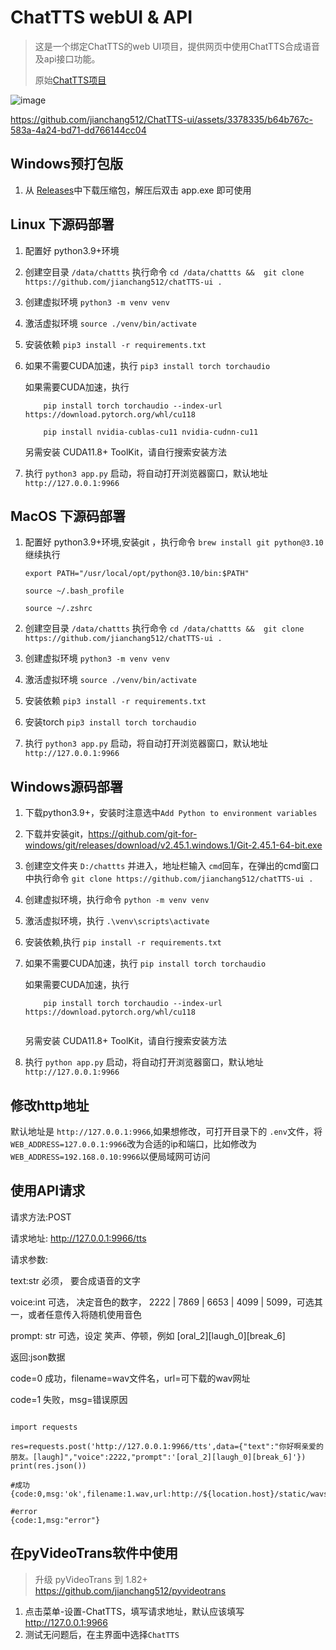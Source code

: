 # ChatTTS webUI & API

> 这是一个绑定ChatTTS的web UI项目，提供网页中使用ChatTTS合成语音及api接口功能。
>
> 原始[ChatTTS项目](https://github.com/2noise/ChatTTS)

![image](https://github.com/jianchang512/ChatTTS-ui/assets/3378335/9477a6cf-28ac-4032-b3bc-c001f43312e5)



https://github.com/jianchang512/ChatTTS-ui/assets/3378335/b64b767c-583a-4a24-bd71-dd766144cc04



## Windows预打包版

1. 从 [Releases](https://github.com/jianchang512/chatTTS-ui/releases)中下载压缩包，解压后双击 app.exe 即可使用


## Linux 下源码部署

1. 配置好 python3.9+环境
2. 创建空目录 `/data/chattts` 执行命令 `cd /data/chattts &&  git clone https://github.com/jianchang512/chatTTS-ui .`
3. 创建虚拟环境 `python3 -m venv venv`
4. 激活虚拟环境 `source ./venv/bin/activate`
5. 安装依赖 `pip3 install -r requirements.txt`
6. 如果不需要CUDA加速，执行 `pip3 install torch torchaudio`

	如果需要CUDA加速，执行 
	```
		pip install torch torchaudio --index-url https://download.pytorch.org/whl/cu118
		
		pip install nvidia-cublas-cu11 nvidia-cudnn-cu11
	
	```
	另需安装 CUDA11.8+ ToolKit，请自行搜索安装方法
7. 执行 `python3 app.py` 启动，将自动打开浏览器窗口，默认地址 `http://127.0.0.1:9966`


## MacOS 下源码部署

1. 配置好 python3.9+环境,安装git ，执行命令  `brew install git python@3.10`
   继续执行

    ```
    export PATH="/usr/local/opt/python@3.10/bin:$PATH"

    source ~/.bash_profile 
	
	source ~/.zshrc

    ```
	
2. 创建空目录 `/data/chattts` 执行命令 `cd /data/chattts &&  git clone https://github.com/jianchang512/chatTTS-ui .`
3. 创建虚拟环境 `python3 -m venv venv`
4. 激活虚拟环境 `source ./venv/bin/activate`
5. 安装依赖 `pip3 install -r requirements.txt`
6. 安装torch `pip3 install torch torchaudio`
7. 执行 `python3 app.py` 启动，将自动打开浏览器窗口，默认地址 `http://127.0.0.1:9966`


## Windows源码部署

1. 下载python3.9+，安装时注意选中`Add Python to environment variables`
2. 下载并安装git，https://github.com/git-for-windows/git/releases/download/v2.45.1.windows.1/Git-2.45.1-64-bit.exe 
3. 创建空文件夹 `D:/chattts` 并进入，地址栏输入 `cmd`回车，在弹出的cmd窗口中执行命令 `git clone https://github.com/jianchang512/chatTTS-ui .`
4. 创建虚拟环境，执行命令 `python -m venv venv`
4. 激活虚拟环境，执行 `.\venv\scripts\activate`
5. 安装依赖,执行 `pip install -r requirements.txt`
6. 如果不需要CUDA加速，执行 `pip install torch torchaudio`

	如果需要CUDA加速，执行 
	
	```
		pip install torch torchaudio --index-url https://download.pytorch.org/whl/cu118
		
	```
	
	另需安装 CUDA11.8+ ToolKit，请自行搜索安装方法
7. 执行 `python app.py` 启动，将自动打开浏览器窗口，默认地址 `http://127.0.0.1:9966`


## 修改http地址

默认地址是 `http://127.0.0.1:9966`,如果想修改，可打开目录下的 `.env`文件，将 `WEB_ADDRESS=127.0.0.1:9966`改为合适的ip和端口，比如修改为`WEB_ADDRESS=192.168.0.10:9966`以便局域网可访问

## 使用API请求

请求方法:POST

请求地址: http://127.0.0.1:9966/tts

请求参数:

text:str 必须， 要合成语音的文字

voice:int 可选，  决定音色的数字， 2222 | 7869 | 6653 | 4099 | 5099，可选其一，或者任意传入将随机使用音色

prompt: str 可选，设定 笑声、停顿，例如 [oral_2][laugh_0][break_6]

返回:json数据

code=0 成功，filename=wav文件名，url=可下载的wav网址

code=1 失败，msg=错误原因

```

import requests

res=requests.post('http://127.0.0.1:9966/tts',data={"text":"你好啊亲爱的朋友。[laugh]","voice":2222,"prompt":'[oral_2][laugh_0][break_6]'})
print(res.json())

#成功
{code:0,msg:'ok',filename:1.wav,url:http://${location.host}/static/wavs/1.wav}

#error 
{code:1,msg:"error"}

```


## 在pyVideoTrans软件中使用

> 升级 pyVideoTrans 到 1.82+ https://github.com/jianchang512/pyvideotrans

1. 点击菜单-设置-ChatTTS，填写请求地址，默认应该填写 http://127.0.0.1:9966
2. 测试无问题后，在主界面中选择`ChatTTS`
